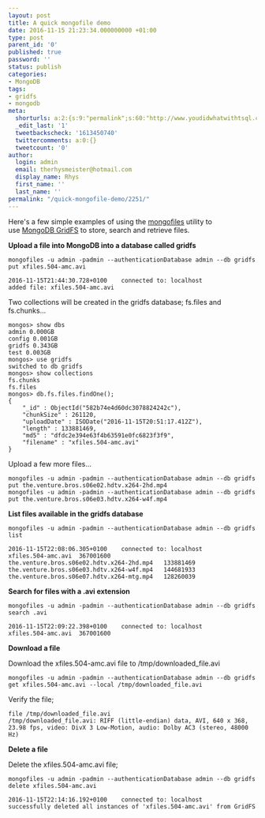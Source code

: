 ```yaml
---
layout: post
title: A quick mongofile demo
date: 2016-11-15 21:23:34.000000000 +01:00
type: post
parent_id: '0'
published: true
password: ''
status: publish
categories:
- MongoDB
tags:
- gridfs
- mongodb
meta:
  shorturls: a:2:{s:9:"permalink";s:60:"http://www.youdidwhatwithtsql.com/quick-mongofile-demo/2251/";s:7:"tinyurl";s:26:"http://tinyurl.com/j5dzjpo";}
  _edit_last: '1'
  tweetbackscheck: '1613450740'
  twittercomments: a:0:{}
  tweetcount: '0'
author:
  login: admin
  email: therhysmeister@hotmail.com
  display_name: Rhys
  first_name: ''
  last_name: ''
permalink: "/quick-mongofile-demo/2251/"
---
```

Here's a few simple examples of using the [mongofiles](https://docs.mongodb.com/manual/reference/program/mongofiles/#commands) utility to use&nbsp;[MongoDB GridFS](https://docs.mongodb.com/manual/core/gridfs/)&nbsp;to store, search and retrieve files.

**Upload a file into MongoDB into a database called gridfs**

```
mongofiles -u admin -padmin --authenticationDatabase admin --db gridfs put xfiles.504-amc.avi
```

```
2016-11-15T21:44:30.728+0100	connected to: localhost
added file: xfiles.504-amc.avi
```

Two collections will be created in the gridfs database; fs.files and fs.chunks...

```
mongos> show dbs
admin 0.000GB
config 0.001GB
gridfs 0.343GB
test 0.003GB
mongos> use gridfs
switched to db gridfs
mongos> show collections
fs.chunks
fs.files
mongos> db.fs.files.findOne();
{
	"_id" : ObjectId("582b74e4d60dc3078824242c"),
	"chunkSize" : 261120,
	"uploadDate" : ISODate("2016-11-15T20:51:17.412Z"),
	"length" : 133881469,
	"md5" : "dfdc2e394e63f4b63591e0fc6823f3f9",
	"filename" : "xfiles.504-amc.avi"
}
```

Upload a few more files...

```
mongofiles -u admin -padmin --authenticationDatabase admin --db gridfs put the.venture.bros.s06e02.hdtv.x264-2hd.mp4
mongofiles -u admin -padmin --authenticationDatabase admin --db gridfs put the.venture.bros.s06e03.hdtv.x264-w4f.mp4
```

**List files available in the gridfs database**

```
mongofiles -u admin -padmin --authenticationDatabase admin --db gridfs list
```

```
2016-11-15T22:08:06.305+0100	connected to: localhost
xfiles.504-amc.avi	367001600
the.venture.bros.s06e02.hdtv.x264-2hd.mp4	133881469
the.venture.bros.s06e03.hdtv.x264-w4f.mp4	144681933
the.venture.bros.s06e07.hdtv.x264-mtg.mp4	128260039
```

**Search for files with a .avi extension**

```
mongofiles -u admin -padmin --authenticationDatabase admin --db gridfs search .avi
```

```
2016-11-15T22:09:22.398+0100	connected to: localhost
xfiles.504-amc.avi	367001600
```

**Download a file**

Download the xfiles.504-amc.avi file to /tmp/downloaded\_file.avi

```
mongofiles -u admin -padmin --authenticationDatabase admin --db gridfs get xfiles.504-amc.avi --local /tmp/downloaded_file.avi
```

Verify the file;

```
file /tmp/downloaded_file.avi
/tmp/downloaded_file.avi: RIFF (little-endian) data, AVI, 640 x 368, 23.98 fps, video: DivX 3 Low-Motion, audio: Dolby AC3 (stereo, 48000 Hz)
```

**Delete a file**

Delete the xfiles.504-amc.avi file;

```
mongofiles -u admin -padmin --authenticationDatabase admin --db gridfs delete xfiles.504-amc.avi
```

```
2016-11-15T22:14:16.192+0100	connected to: localhost
successfully deleted all instances of 'xfiles.504-amc.avi' from GridFS
```
